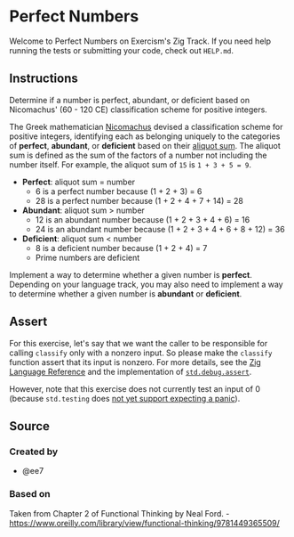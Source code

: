 # Perfect Numbers

Welcome to Perfect Numbers on Exercism's Zig Track.
If you need help running the tests or submitting your code, check out `HELP.md`.

## Instructions

Determine if a number is perfect, abundant, or deficient based on Nicomachus' (60 - 120 CE) classification scheme for positive integers.

The Greek mathematician [Nicomachus][nicomachus] devised a classification scheme for positive integers, identifying each as belonging uniquely to the categories of **perfect**, **abundant**, or **deficient** based on their [aliquot sum][aliquot-sum].
The aliquot sum is defined as the sum of the factors of a number not including the number itself.
For example, the aliquot sum of `15` is `1 + 3 + 5 = 9`.

- **Perfect**: aliquot sum = number
  - 6 is a perfect number because (1 + 2 + 3) = 6
  - 28 is a perfect number because (1 + 2 + 4 + 7 + 14) = 28
- **Abundant**: aliquot sum > number
  - 12 is an abundant number because (1 + 2 + 3 + 4 + 6) = 16
  - 24 is an abundant number because (1 + 2 + 3 + 4 + 6 + 8 + 12) = 36
- **Deficient**: aliquot sum < number
  - 8 is a deficient number because (1 + 2 + 4) = 7
  - Prime numbers are deficient

Implement a way to determine whether a given number is **perfect**.
Depending on your language track, you may also need to implement a way to determine whether a given number is **abundant** or **deficient**.

[nicomachus]: https://en.wikipedia.org/wiki/Nicomachus
[aliquot-sum]: https://en.wikipedia.org/wiki/Aliquot_sum

## Assert

For this exercise, let's say that we want the caller to be responsible for calling `classify` only with a nonzero input.
So please make the `classify` function assert that its input is nonzero.
For more details, see the [Zig Language Reference][zig-reference] and the implementation of [`std.debug.assert`][assert].

However, note that this exercise does not currently test an input of 0 (because `std.testing` does [not yet support expecting a panic][proposal]).

[zig-reference]: https://ziglang.org/documentation/0.11.0/#unreachable
[assert]: https://github.com/ziglang/zig/blob/0.11.0/lib/std/debug.zig#L332-L344
[proposal]: https://github.com/ziglang/zig/issues/1356

## Source

### Created by

- @ee7

### Based on

Taken from Chapter 2 of Functional Thinking by Neal Ford. - https://www.oreilly.com/library/view/functional-thinking/9781449365509/